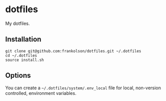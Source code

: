 # dotfiles

My dotfiles.

## Installation

```shell
git clone git@github.com:frankolson/dotfiles.git ~/.dotfiles
cd ~/.dotfiles
source install.sh
```

## Options

You can create a `~/.dotfiles/system/.env_local` file for local, non-version
controlled, environment variables.

